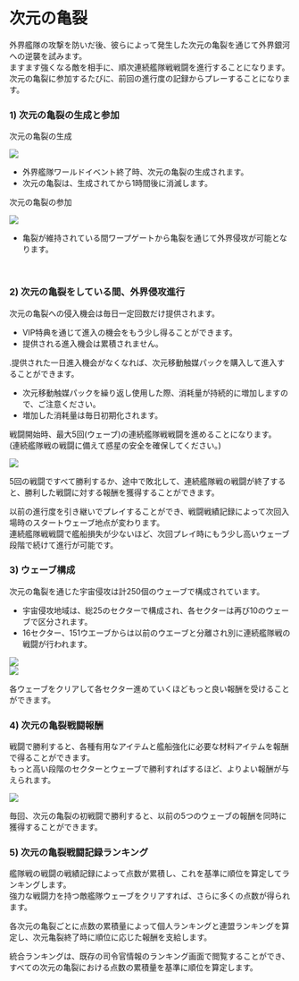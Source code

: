 ﻿# 次元の亀裂

外界艦隊の攻撃を防いだ後、彼らによって発生した次元の亀裂を通じて外界銀河への逆襲を試みます。<br>
ますます強くなる敵を相手に、順次連続艦隊戦戦闘を進行することになります。<br>
次元の亀裂に参加するたびに、前回の進行度の記録からプレーすることになります。
<br>

### 1) 次元の亀裂の生成と参加

次元の亀裂の生成

![](http://d3bbxo4nelobc3.cloudfront.net/html/img/help/505_01.jpg)
- 外界艦隊ワールドイベント終了時、次元の亀裂の生成されます。
- 次元の亀裂は、生成されてから1時間後に消滅します。

次元の亀裂の参加

![](http://d3bbxo4nelobc3.cloudfront.net/html/img/help/505_02.jpg)
- 亀裂が維持されている間ワープゲートから亀裂を通じて外界侵攻が可能となります。

<br>

### 2) 次元の亀裂をしている間、外界侵攻進行

次元の亀裂への侵入機会は毎日一定回数だけ提供されます。
- VIP特典を通じて進入の機会をもう少し得ることができます。
- 提供される進入機会は累積されません。

.提供された一日進入機会がなくなれば、次元移動触媒パックを購入して進入することができます。
- 次元移動触媒パックを繰り返し使用した際、消耗量が持続的に増加しますので、ご注意ください。
- 増加した消耗量は毎日初期化されます。

戦闘開始時、最大5回(ウェーブ)の連続艦隊戦戦闘を進めることになります。<br>
(連続艦隊戦の戦闘に備えて惑星の安全を確保してください。)

![](http://d3bbxo4nelobc3.cloudfront.net/html/img/help/505_03.jpg)

5回の戦闘ですべて勝利するか、途中で敗北して、連続艦隊戦の戦闘が終了すると、勝利した戦闘に対する報酬を獲得することができます。

以前の進行度を引き継いでプレイすることができ、戦闘戦績記録によって次回入場時のスタートウェーブ地点が変わります。<br>
連続艦隊戦戦闘で艦船損失が少ないほど、次回プレイ時にもう少し高いウェーブ段階で続けて進行が可能です。
<br>

### 3) ウェーブ構成

次元の亀裂を通じた宇宙侵攻は計250個のウェーブで構成されています。<br>
- 宇宙侵攻地域は、総25のセクターで構成され、各セクターは再び10のウェーブで区分されます。
- 16セクター、151ウエーブからは以前のウエーブと分離され別に連続艦隊戦の戦闘が行われます。<br>


![](http://d3bbxo4nelobc3.cloudfront.net/html/img/help/505_04.jpg)<br>
![](http://d3bbxo4nelobc3.cloudfront.net/html/img/help/505_05.jpg)


各ウェーブをクリアして各セクター進めていくほどもっと良い報酬を受けることができます。
<br>

### 4) 次元の亀裂戦闘報酬

戦闘で勝利すると、各種有用なアイテムと艦船強化に必要な材料アイテムを報酬で得ることができます。<br>
もっと高い段階のセクターとウェーブで勝利すればするほど、よりよい報酬が与えられます。

![](http://d3bbxo4nelobc3.cloudfront.net/html/img/help/505_06.jpg)

毎回、次元の亀裂の初戦闘で勝利すると、以前の5つのウェーブの報酬を同時に獲得することができます。
<br>

### 5) 次元の亀裂戦闘記録ランキング

艦隊戦の戦闘の戦績記録によって点数が累積し、これを基準に順位を算定してランキングします。<br>
強力な戦闘力を持つ敵艦隊ウェーブをクリアすれば、さらに多くの点数が得られます。

各次元の亀裂ごとに点数の累積量によって個人ランキングと連盟ランキングを算定し、次元亀裂終了時に順位に応じた報酬を支給します。

統合ランキングは、既存の司令官情報のランキング画面で閲覧することができ、すべての次元の亀裂における点数の累積量を基準に順位を算定します。
